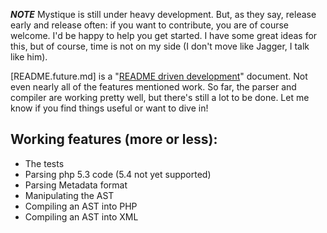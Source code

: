 ***NOTE*** Mystique is still under heavy development. But, as they say, release early and release often: if you want to contribute, you are of course welcome. I'd be happy to help you get started. I have some great ideas for this, but of course, time is not on my side (I don't move like Jagger, I talk like him).

[README.future.md] is a "[README driven development](http://tom.preston-werner.com/2010/08/23/readme-driven-development.html)" document. Not even nearly all of the features mentioned work. So far, the parser and compiler are working pretty well, but there's still a lot to be done. Let me know if you find things useful or want to dive in!

## Working features (more or less): ##
* The tests
* Parsing php 5.3 code (5.4 not yet supported)
* Parsing Metadata format
* Manipulating the AST
* Compiling an AST into PHP
* Compiling an AST into XML


